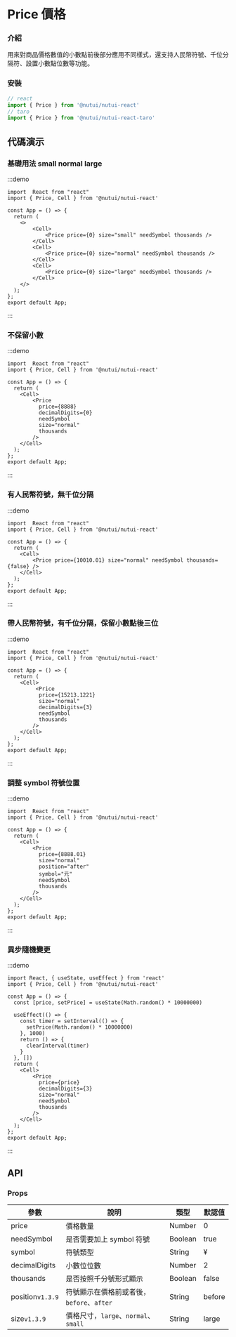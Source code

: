 # Price 價格

### 介紹

用來對商品價格數值的小數點前後部分應用不同樣式，還支持人民幣符號、千位分隔符、設置小數點位數等功能。

### 安裝

```javascript
// react
import { Price } from '@nutui/nutui-react'
// taro
import { Price } from '@nutui/nutui-react-taro'
```

## 代碼演示

### 基礎用法 small normal large

:::demo

```tsx
import  React from "react"
import { Price, Cell } from '@nutui/nutui-react'

const App = () => {
  return (
    <>
        <Cell>
            <Price price={0} size="small" needSymbol thousands />
        </Cell>
        <Cell>
            <Price price={0} size="normal" needSymbol thousands />
        </Cell>
        <Cell>
            <Price price={0} size="large" needSymbol thousands />
        </Cell>
    </>
  );
};
export default App;
```

:::

### 不保留小數

:::demo

```tsx
import  React from "react"
import { Price, Cell } from '@nutui/nutui-react'

const App = () => {
  return (
    <Cell>
        <Price
          price={8888}
          decimalDigits={0}
          needSymbol
          size="normal"
          thousands
        />
    </Cell>
  );
};
export default App;
```

:::

### 有人民幣符號，無千位分隔

:::demo

```tsx
import  React from "react"
import { Price, Cell } from '@nutui/nutui-react'

const App = () => {
  return (
    <Cell>
        <Price price={10010.01} size="normal" needSymbol thousands={false} />
    </Cell>
  );
};
export default App;
```

:::

### 帶人民幣符號，有千位分隔，保留小數點後三位

:::demo

```tsx
import  React from "react"
import { Price, Cell } from '@nutui/nutui-react'

const App = () => {
  return (
    <Cell>
         <Price
          price={15213.1221}
          size="normal"
          decimalDigits={3}
          needSymbol
          thousands
        />
    </Cell>
  );
};
export default App;
```

:::

### 調整 symbol 符號位置

:::demo

```tsx
import  React from "react"
import { Price, Cell } from '@nutui/nutui-react'

const App = () => {
  return (
    <Cell>
        <Price
          price={8888.01}
          size="normal"
          position="after"
          symbol="元"
          needSymbol
          thousands
        />
    </Cell>
  );
};
export default App;
```

:::

### 異步隨機變更

:::demo

```tsx
import React, { useState, useEffect } from 'react'
import { Price, Cell } from '@nutui/nutui-react'

const App = () => {
  const [price, setPrice] = useState(Math.random() * 10000000)

  useEffect(() => {
    const timer = setInterval(() => {
      setPrice(Math.random() * 10000000)
    }, 1000)
    return () => {
      clearInterval(timer)
    }
  }, [])
  return (
    <Cell>
        <Price
          price={price}
          decimalDigits={3}
          size="normal"
          needSymbol
          thousands
        />
    </Cell>
  );
};
export default App;
```

:::

## API

### Props

| 參數           | 說明                     | 類型    | 默認值 |
| -------------- | ------------------------ | ------- | ------ |
| price          | 價格數量                 | Number  | 0      |
| needSymbol    | 是否需要加上 symbol 符號 | Boolean | true   |
| symbol         | 符號類型                 | String  | &yen;  |
| decimalDigits | 小數位位數               | Number  | 2      |
| thousands      | 是否按照千分號形式顯示   | Boolean | false  |
| position`v1.3.9`  | 符號顯示在價格前或者後，`before`、`after`  | String           | before |
| size`v1.3.9`   | 價格尺寸，`large`、`normal`、`small`     | String           | large |
